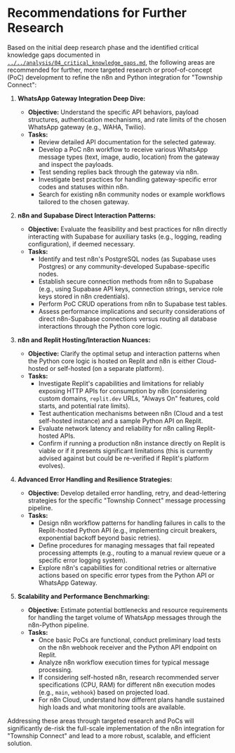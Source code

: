 # Recommendations for Further Research

Based on the initial deep research phase and the identified critical knowledge gaps documented in [`../../analysis/04_critical_knowledge_gaps.md`](../../analysis/04_critical_knowledge_gaps.md), the following areas are recommended for further, more targeted research or proof-of-concept (PoC) development to refine the n8n and Python integration for "Township Connect":

1.  **WhatsApp Gateway Integration Deep Dive:**
    *   **Objective:** Understand the specific API behaviors, payload structures, authentication mechanisms, and rate limits of the chosen WhatsApp gateway (e.g., WAHA, Twilio).
    *   **Tasks:**
        *   Review detailed API documentation for the selected gateway.
        *   Develop a PoC n8n workflow to receive various WhatsApp message types (text, image, audio, location) from the gateway and inspect the payloads.
        *   Test sending replies back through the gateway via n8n.
        *   Investigate best practices for handling gateway-specific error codes and statuses within n8n.
        *   Search for existing n8n community nodes or example workflows tailored to the chosen gateway.

2.  **n8n and Supabase Direct Interaction Patterns:**
    *   **Objective:** Evaluate the feasibility and best practices for n8n directly interacting with Supabase for auxiliary tasks (e.g., logging, reading configuration), if deemed necessary.
    *   **Tasks:**
        *   Identify and test n8n's PostgreSQL nodes (as Supabase uses Postgres) or any community-developed Supabase-specific nodes.
        *   Establish secure connection methods from n8n to Supabase (e.g., using Supabase API keys, connection strings, service role keys stored in n8n credentials).
        *   Perform PoC CRUD operations from n8n to Supabase test tables.
        *   Assess performance implications and security considerations of direct n8n-Supabase connections versus routing all database interactions through the Python core logic.

3.  **n8n and Replit Hosting/Interaction Nuances:**
    *   **Objective:** Clarify the optimal setup and interaction patterns when the Python core logic is hosted on Replit and n8n is either Cloud-hosted or self-hosted (on a separate platform).
    *   **Tasks:**
        *   Investigate Replit's capabilities and limitations for reliably exposing HTTP APIs for consumption by n8n (considering custom domains, `replit.dev` URLs, "Always On" features, cold starts, and potential rate limits).
        *   Test authentication mechanisms between n8n (Cloud and a test self-hosted instance) and a sample Python API on Replit.
        *   Evaluate network latency and reliability for n8n calling Replit-hosted APIs.
        *   Confirm if running a production n8n instance directly on Replit is viable or if it presents significant limitations (this is currently advised against but could be re-verified if Replit's platform evolves).

4.  **Advanced Error Handling and Resilience Strategies:**
    *   **Objective:** Develop detailed error handling, retry, and dead-lettering strategies for the specific "Township Connect" message processing pipeline.
    *   **Tasks:**
        *   Design n8n workflow patterns for handling failures in calls to the Replit-hosted Python API (e.g., implementing circuit breakers, exponential backoff beyond basic retries).
        *   Define procedures for managing messages that fail repeated processing attempts (e.g., routing to a manual review queue or a specific error logging system).
        *   Explore n8n's capabilities for conditional retries or alternative actions based on specific error types from the Python API or WhatsApp Gateway.

5.  **Scalability and Performance Benchmarking:**
    *   **Objective:** Estimate potential bottlenecks and resource requirements for handling the target volume of WhatsApp messages through the n8n-Python pipeline.
    *   **Tasks:**
        *   Once basic PoCs are functional, conduct preliminary load tests on the n8n webhook receiver and the Python API endpoint on Replit.
        *   Analyze n8n workflow execution times for typical message processing.
        *   If considering self-hosted n8n, research recommended server specifications (CPU, RAM) for different n8n execution modes (e.g., `main`, `webhook`) based on projected load.
        *   For n8n Cloud, understand how different plans handle sustained high loads and what monitoring tools are available.

Addressing these areas through targeted research and PoCs will significantly de-risk the full-scale implementation of the n8n integration for "Township Connect" and lead to a more robust, scalable, and efficient solution.